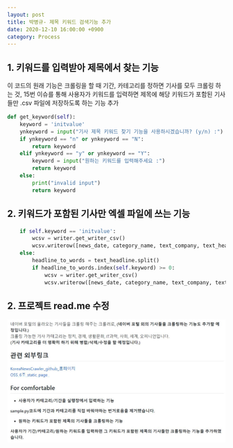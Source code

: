 ```yaml
---
layout: post
title: 박병규- 제목 키워드 검색기능 추가
date: 2020-12-10 16:00:00 +0900
category: Process
---
```


## 1. 키워드를 입력받아 제목에서 찾는 기능

이 코드의 원래 기능은 크롤링을 할 때 기간, 카테고리를 정하면 기사를 모두 크롤링 하는 것,
15번 이슈를 통해 사용자가 키워드를 입력하면 제목에 해당 키워드가 포함된 기사들만 .csv 파일에 저장하도록 하는 기능 추가
    
```python
def get_keyword(self):
    keyword = 'initvalue'
    ynkeyword = input("기사 제목 키워드 찾기 기능을 사용하시겠습니까? (y/n) :")
    if ynkeyword == "n" or ynkeyword == "N":
        return keyword
    elif ynkeyword == "y" or ynkeyword == "Y":
        keyword = input("원하는 키워드를 입력해주세요 :")
        return keyword
    else:
        print("invalid input")
        return keyword
```

## 2. 키워드가 포함된 기사만 엑셀 파일에 쓰는 기능

```python
    if self.keyword == 'initvalue':
        wcsv = writer.get_writer_csv()
        wcsv.writerow([news_date, category_name, text_company, text_headline, text_sentence, content_url])
    else:
        headline_to_words = text_headline.split()
        if headline_to_words.index(self.keyword) >= 0:
            wcsv = writer.get_writer_csv()
            wcsv.writerow([news_date, category_name, text_company, text_headline, text_sentence, content_url])
```

## 2. 프로젝트 read.me 수정
![readmescreen](../assets/img/readmechange.JPG)
